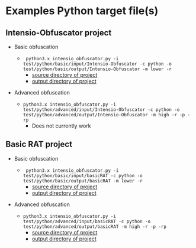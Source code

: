 # Examples Python target file(s)

## Intensio-Obfuscator project
- Basic obfuscation
  - ` python3.x intensio_obfuscator.py -i test/python/basic/input/Intensio-Obfuscator -c python -o test/python/basic/output/Intensio-Obfuscator -m lower -r`
      - [source directory of project](https://github.com/Hnfull/Intensio-Obfuscator/tree/master/intensio/test/python/basic/input/Intensio-Obfuscator-example)
      - [output directory of project](https://github.com/Hnfull/Intensio-Obfuscator/tree/master/intensio/test/python/basic/output/Intensio-Obfuscator-example)
      
- Advanced obfuscation
  - `python3.x intensio_obfuscator.py -i test/python/advanced/input/Intensio-Obfuscator -c python -o test/python/advanced/output/Intensio-Obfuscator -m high -r -p -rp`
      - Does not currently work

## Basic RAT project
- Basic obfuscation
  - ` python3.x intensio_obfuscator.py -i test/python/basic/input/basicRAT -c python -o test/python/basic/output/basicRAT -m lower -r`
      - [source directory of project](https://github.com/Hnfull/Intensio-Obfuscator/tree/master/intensio/test/python/basic/input/basicRAT)
      - [output directory of project](https://github.com/Hnfull/Intensio-Obfuscator/tree/master/intensio/test/python/basic/output/basicRAT)
      
- Advanced obfuscation
  - `python3.x intensio_obfuscator.py -i test/python/advanced/input/basicRAT -c python -o test/python/advanced/output/basicRAT -m high -r -p -rp`
      - [source directory of project](https://github.com/Hnfull/Intensio-Obfuscator/tree/master/intensio/test/python/advanced/input/basicRAT)
      - [output directory of project](https://github.com/Hnfull/Intensio-Obfuscator/tree/master/intensio/test/python/advanced/output/basicRAT)